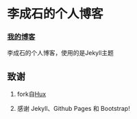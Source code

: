 # 李成石的个人博客

### [我的博客](http://caesarlinsa.github.io)

李成石的个人博客，使用的是Jekyll主题


## 致谢

1. fork自[Hux](https://github.com/Huxpro/huxpro.github.io/blob/master/README.zh.md)

2. 感谢 Jekyll、Github Pages 和 Bootstrap!



